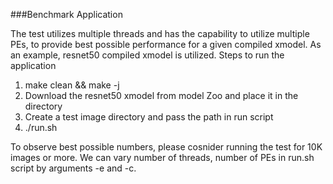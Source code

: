 ###Benchmark Application

The test utilizes multiple threads and has the capability to utilize multiple PEs, to provide best possible performance for a given compiled xmodel.
As an example, resnet50 compiled xmodel is utilized.
Steps to run the application
1. make clean && make -j
2. Download the resnet50 xmodel from model Zoo and place it in the directory
3. Create a test image directory and pass the path in run script
4. ./run.sh

To observe best possible numbers, please cosnider running the test for 10K images or more.
We can vary number of threads, number of PEs in run.sh script by arguments -e and -c.
